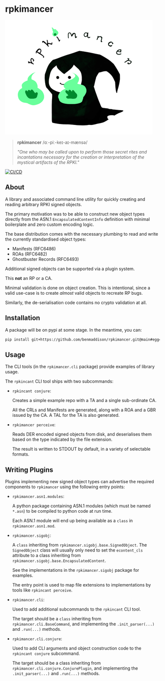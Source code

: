# rpkimancer

![animated rpkimancer](rpkimancer.png)

> **rpkimancer** /ɑː-piː-keɪ-aɪ-mænsə/
>
> *"One who may be called upon to perform those secret rites and incantations
> necessary for the creation or interpretation of the mystical artifacts of the
> RPKI."*

[![CI/CD](https://github.com/benmaddison/rpkimancer/actions/workflows/cicd.yml/badge.svg?event=push)](https://github.com/benmaddison/rpkimancer/actions/workflows/cicd.yml)

## About

A library and associated command line utility for quickly creating and reading
arbitrary RPKI signed objects.

The primary motivation was to be able to construct new object types directly
from the ASN.1 `EncapsulatedContentInfo` definition with minimal boilerplate
and zero custom encoding logic.

The base distribution comes with the necessary plumbing to read and write the
currently standardised object types:

- Manifests (RFC6486)
- ROAs (RFC6482)
- Ghostbuster Records (RFC6493)

Additional signed objects can be supported via a plugin system.

This **not** an RP or a CA.

Minimal validation is done on object creation. This is intentional, since a
valid use-case is to create *almost* valid objects to recreate RP bugs.

Similarly, the de-serialisation code contains no crypto validation at all.

## Installation

A package will be on pypi at some stage. In the meantime, you can:

``` sh
pip install git+https://github.com/benmaddison/rpkimancer.git@main#egg=rpkimancer
```

## Usage

The CLI tools (in the `rpkimancer.cli` package) provide examples of library usage.

The `rpkincant` CLI tool ships with two subcommands:

-   `rpkincant conjure`:

    Creates a simple example repo with a TA and a single sub-ordinate CA.

    All the CRLs and Manifests are generated, along with a ROA and a GBR
    issued by the CA. A TAL for the TA is also generated.

-   `rpkimancer perceive`:

    Reads DER encoded signed objects from disk, and deserialises them based on
    the type indicated by the file extension.

    The result is written to STDOUT by default, in a variety of selectable
    formats.

## Writing Plugins

Plugins implementing new signed object types can advertise the required
components to `rpkimancer` using the following entry points:

-   `rpkimancer.asn1.modules`:

    A python package containing ASN.1 modules (which must be named `*.asn`)
    to be compiled to python code at run time.

    Each ASN.1 module will end up being available as a `class` in
    `rpkimancer.asn1.mod`.
-   `rpkimancer.sigobj`:

    A `class` inheriting from `rpkimancer.sigobj.base.SignedObject`.
    The `SignedObject` class will usually only need to set the `econtent_cls`
    attribute to a class inheriting from `rpkimancer.sigobj.base.EncapsulatedContent`.

    See the implementations in the `rpkimancer.sigobj` package for examples.

    The entry point is used to map file extensions to implementations by tools
    like `rpkincant perceive`.

-   `rpkimancer.cli`:

    Used to add additional subcommands to the `rpkincant` CLI tool.

    The target should be a `class` inheriting from `rpkimancer.cli.BaseCommand`,
    and implementing the `.init_parser(...)` and `.run(...)` methods.

-   `rpkimancer.cli.conjure`:

    Used to add CLI arguments and object construction code to the `rpkincant conjure`
    subcommand.

    The target should be a class inheriting from `rpkimancer.cli.conjure.ConjurePlugin`,
    and implementing the `.init_parser(...)` and `.run(...)` methods.
